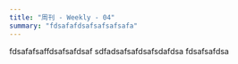 ```yaml
---
title: "周刊 - Weekly - 04"
summary: "fdsafafdsafsafsafsafa"
---
```


fdsafafsaffdsafsafdsaf
sdfadsafsafdsafsdafdsa
fdsafsafdsa
